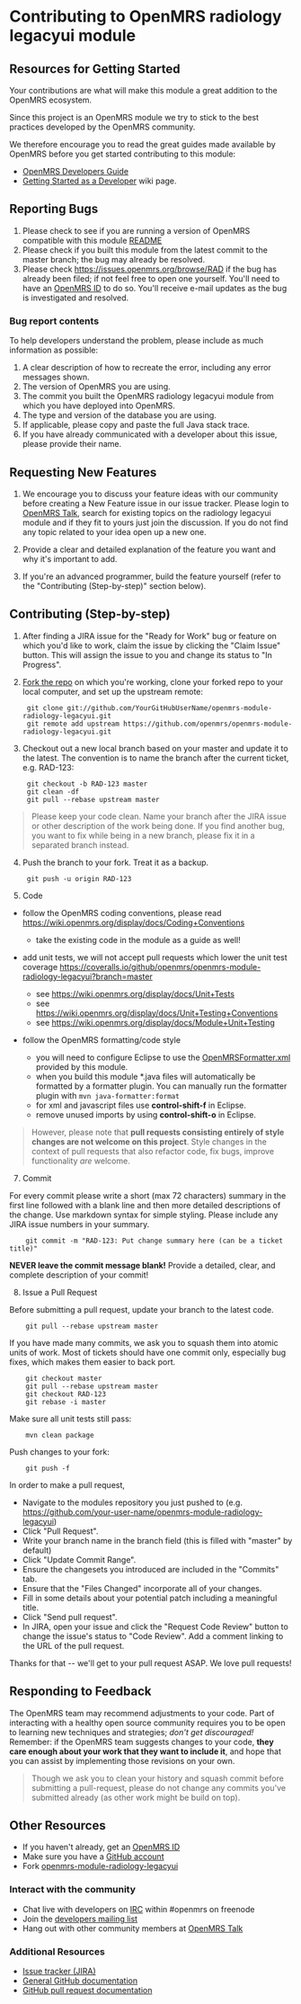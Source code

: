 # Contributing to OpenMRS radiology legacyui module

## Resources for Getting Started

Your contributions are what will make this module a great addition to the OpenMRS ecosystem.

Since this project is an OpenMRS module we try to stick to the best practices developed by the OpenMRS community.

We therefore encourage you to read the great guides made available by OpenMRS before you get started contributing to this module:
* [OpenMRS Developers Guide](http://go.openmrs.org/newdev-web) 
* [Getting Started as a Developer](https://wiki.openmrs.org/x/MQAJ) wiki page.

## Reporting Bugs

1. Please check to see if you are running a version of OpenMRS compatible with this module [README](README#limitations)
2. Please check if you built this module from the latest commit to the master branch; the bug may already be resolved.
3. Please check https://issues.openmrs.org/browse/RAD if the bug has already been filed; if not feel free to open one yourself. You'll need to have an [OpenMRS ID](http://id.openmrs.org) to do so. You'll receive e-mail updates as the bug is investigated and resolved.

### Bug report contents

To help developers understand the problem, please include as much information as possible:

1. A clear description of how to recreate the error, including any error messages shown.
2. The version of OpenMRS you are using.
3. The commit you built the OpenMRS radiology legacyui module from which you have deployed into OpenMRS.
4. The type and version of the database you are using.
5. If applicable, please copy and paste the full Java stack trace.
6. If you have already communicated with a developer about this issue, please provide their name.

## Requesting New Features

1. We encourage you to discuss your feature ideas with our community before creating a New Feature issue in our issue tracker. Please login to [OpenMRS Talk](http://talk.openmrs.org), search for existing topics on the radiology legacyui module and if they fit to yours just join the discussion. If you do not find any topic related to your idea open up a new one.

2. Provide a clear and detailed explanation of the feature you want and why it's important to add.

3. If you're an advanced programmer, build the feature yourself (refer to the "Contributing (Step-by-step)" section below).

## Contributing (Step-by-step)

1. After finding a JIRA issue for the "Ready for Work" bug or feature on which you'd like to work, claim the issue by clicking the "Claim Issue" button. This will assign the issue to you and change its status to "In Progress".

2. [Fork the repo](http://help.github.com/fork-a-repo) on which you're working, clone your forked repo to your local computer, and set up the upstream remote:

        git clone git://github.com/YourGitHubUserName/openmrs-module-radiology-legacyui.git
        git remote add upstream https://github.com/openmrs/openmrs-module-radiology-legacyui.git

3. Checkout out a new local branch based on your master and update it to the latest. The convention is to name the branch after the current ticket, e.g. RAD-123:

        git checkout -b RAD-123 master
        git clean -df
        git pull --rebase upstream master

 > Please keep your code clean. Name your branch after the JIRA issue or other description of the work being done. If you find another bug, you want to fix while being in a new branch, please fix it in a separated branch instead.


4. Push the branch to your fork. Treat it as a backup.

        git push -u origin RAD-123

5. Code
 * follow the OpenMRS coding conventions, please read https://wiki.openmrs.org/display/docs/Coding+Conventions
   * take the existing code in the module as a guide as well!

 * add unit tests, we will not accept pull requests which lower the unit test coverage https://coveralls.io/github/openmrs/openmrs-module-radiology-legacyui?branch=master
    * see https://wiki.openmrs.org/display/docs/Unit+Tests
    * see https://wiki.openmrs.org/display/docs/Unit+Testing+Conventions
    * see https://wiki.openmrs.org/display/docs/Module+Unit+Testing

 * follow the OpenMRS formatting/code style
    * you will need to configure Eclipse to use the [OpenMRSFormatter.xml](tools/src/main/resources/eclipse/OpenMRSFormatter.xml) provided by this module.
    * when you build this module *.java files will automatically be formatted by a formatter plugin. You can manually run the formatter plugin with ```mvn java-formatter:format```
    * for xml and javascript files use **control-shift-f** in Eclipse.
    * remove unused imports by using **control-shift-o** in Eclipse.


  > However, please note that **pull requests consisting entirely of style changes are not welcome on this project**. Style changes in the context of pull requests that also refactor code, fix bugs, improve functionality *are* welcome.

7. Commit

  For every commit please write a short (max 72 characters) summary in the first line followed with a blank line and then more detailed descriptions of the change. Use markdown syntax for simple styling. Please include any JIRA issue numbers in your summary.
  
        git commit -m "RAD-123: Put change summary here (can be a ticket title)"

  **NEVER leave the commit message blank!** Provide a detailed, clear, and complete description of your commit!

8. Issue a Pull Request

  Before submitting a pull request, update your branch to the latest code.
  
        git pull --rebase upstream master

  If you have made many commits, we ask you to squash them into atomic units of work. Most of tickets should have one commit only, especially bug fixes, which makes them easier to back port.

        git checkout master
        git pull --rebase upstream master
        git checkout RAD-123
        git rebase -i master

  Make sure all unit tests still pass:

        mvn clean package

  Push changes to your fork:

        git push -f

  In order to make a pull request,
  * Navigate to the modules repository you just pushed to (e.g. https://github.com/your-user-name/openmrs-module-radiology-legacyui)
  * Click "Pull Request".
  * Write your branch name in the branch field (this is filled with "master" by default)
  * Click "Update Commit Range".
  * Ensure the changesets you introduced are included in the "Commits" tab.
  * Ensure that the "Files Changed" incorporate all of your changes.
  * Fill in some details about your potential patch including a meaningful title.
  * Click "Send pull request".
  * In JIRA, open your issue and click the "Request Code Review" button to change the issue's status to "Code Review". Add a comment linking to the URL of the pull request.


  Thanks for that -- we'll get to your pull request ASAP. We love pull requests!

## Responding to Feedback

  The OpenMRS team may recommend adjustments to your code. Part of interacting with a healthy open source community requires you to be open to learning new techniques and strategies; *don't get discouraged!* Remember: if the OpenMRS team suggests changes to your code, **they care enough about your work that they want to include it**, and hope that you can assist by implementing those revisions on your own.

  > Though we ask you to clean your history and squash commit before submitting a pull-request, please do not change any commits you've submitted already (as other work might be build on top).

## Other Resources

* If you haven't already, get an [OpenMRS ID](https://id.openmrs.org)
* Make sure you have a [GitHub account](https://github.com/signup/free)
* Fork [openmrs-module-radiology-legacyui](https://github.com/openmrs/openmrs-module-radiology-legacyui/)

### Interact with the community

* Chat live with developers on [IRC](http://irc.openmrs.org) within #openmrs on freenode
* Join the [developers mailing list](https://wiki.openmrs.org/x/lwLn)
* Hang out with other community members at [OpenMRS Talk](http://talk.openmrs.org)

### Additional Resources

* [Issue tracker (JIRA)](https://issues.openmrs.org/browse/RAD)
* [General GitHub documentation](http://help.github.com/)
* [GitHub pull request documentation](http://help.github.com/send-pull-requests/)
